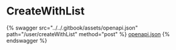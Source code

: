 # CreateWithList

{% swagger src="../../.gitbook/assets/openapi.json" path="/user/createWithList" method="post" %}
[openapi.json](../../.gitbook/assets/openapi.json)
{% endswagger %}
